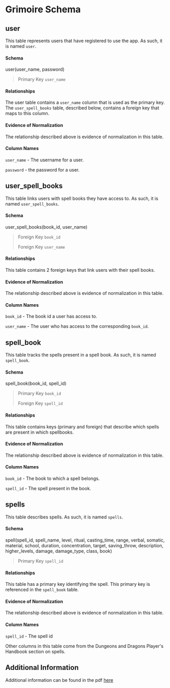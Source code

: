 # Grimoire Schema

## user

This table represents users that have registered to use the app. As
such, it is named `user`.

#### Schema

user(user_name, password)

> Primary Key `user_name`

#### Relationships

The user table contains a `user_name` column that is used as the primary
key. The `user_spell_books` table, described below, contains a foreign
key that maps to this column.

#### Evidence of Normalization

The relationship described above is evidence of normalization in this
table.

#### Column Names

`user_name` - The username for a user.

`password` - the password for a user.

## user_spell_books

This table links users with spell books they have access to. As such,
it is named `user_spell_books`.

#### Schema

user_spell_books(book_id, user_name)

> Foreign Key `book_id`
>
> Foreign Key `user_name`

#### Relationships

This table contains 2 foreign keys that link users with their spell
books.

#### Evidence of Normalization

The relationship described above is evidence of normalization in this
table.

#### Column Names

`book_id` - The book id a user has access to.

`user_name` - The user who has access to the corresponding `book_id`.

## spell_book

This table tracks the spells present in a spell book. As such, it is
named `spell_book`.

#### Schema

spell_book(book_id, spell_id)

> Primary Key `book_id`
>
> Foreign Key `spell_id`

#### Relationships

This table contains keys (primary and foreign) that describe which
spells are present in which spellbooks.

#### Evidence of Normalization

The relationship described above is evidence of normalization in this
table.

#### Column Names

`book_id` - The book to which a spell belongs.

`spell_id` - The spell present in the book.

## spells

This table describes spells. As such, it is named `spells`.

#### Schema

spell(spell_id, spell_name, level, ritual, casting_time, range, verbal, somatic, material, school, duration, concentration, target, saving_throw, description, higher_levels, damage, damage_type, class, book)

> Primary Key `spell_id`

#### Relationships

This table has a primary key identifying the spell. This primary key is
referenced in the `spell_book` table.

#### Evidence of Normalization

The relationship described above is evidence of normalization in this
table.

#### Column Names

`spell_id` - The spell id

Other columns in this table come from the Dungeons and Dragons Player's Handbook section on spells.

## Additional Information

Additional information can be found in the pdf [here](Grimoire%20DB.pdf)
